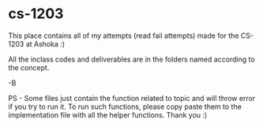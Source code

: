 # cs-1203

This place contains all of my attempts (read fail attempts) made for the CS-1203 at Ashoka :)

All the inclass codes and deliverables are in the folders named according to the concept.

-B


PS - Some files just contain the function related to topic and will throw error if you try to run it. To run such functions, please copy paste them to the implementation file with all the helper functions. Thank you :)
